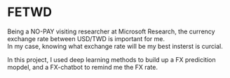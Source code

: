 # FETWD

Being a NO-PAY visiting researcher at Microsoft Research, the currency exchange rate between USD/TWD is important for me.  
In my case, knowing what exchange rate will be my best insterst is curcial.

In this project, I used deep learning methods to build up a FX predicition mopdel, and a FX-chatbot to remind me the FX rate.

